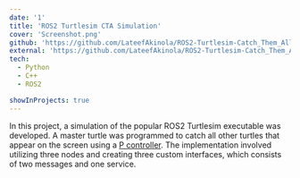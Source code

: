 ```yaml
---
date: '1'
title: 'ROS2 Turtlesim CTA Simulation'
cover: 'Screenshot.png'
github: 'https://github.com/LateefAkinola/ROS2-Turtlesim-Catch_Them_All-Project'
external: 'https://github.com/LateefAkinola/ROS2-Turtlesim-Catch_Them_All-Project'
tech:
  - Python
  - C++
  - ROS2

showInProjects: true
---
```


In this project, a simulation of the popular ROS2 Turtlesim executable was developed. A master turtle was programmed to catch all other turtles that appear on the screen using a [P controller](). The implementation involved utilizing three nodes and creating three custom interfaces, which consists of two messages and one service.